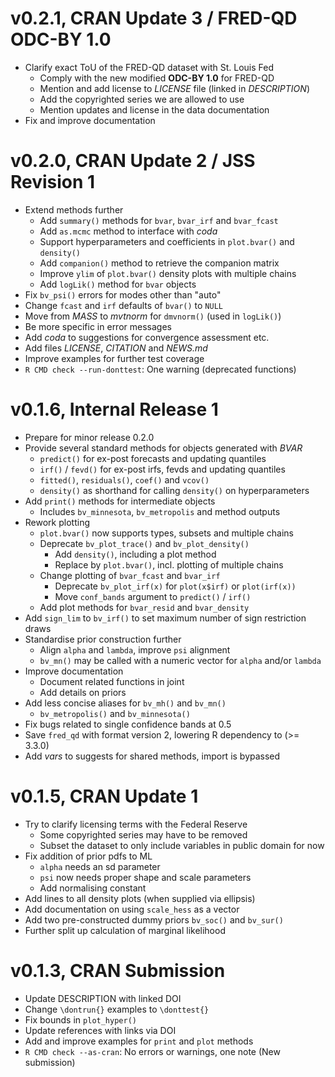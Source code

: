 # v0.2.1, CRAN Update 3 / FRED-QD ODC-BY 1.0

- Clarify exact ToU of the FRED-QD dataset with St. Louis Fed
  - Comply with the new modified **ODC-BY 1.0** for FRED-QD
  - Mention and add license to *LICENSE* file (linked in *DESCRIPTION*)
  - Add the copyrighted series we are allowed to use
  - Mention updates and license in the data documentation
- Fix and improve documentation


# v0.2.0, CRAN Update 2 / JSS Revision 1

- Extend methods further
  - Add `summary()` methods for `bvar`, `bvar_irf` and `bvar_fcast`
  - Add `as.mcmc` method to interface with *coda*
  - Support hyperparameters and coefficients in `plot.bvar()` and `density()`
  - Add `companion()` method to retrieve the companion matrix
  - Improve `ylim` of `plot.bvar()` density plots with multiple chains
  - Add `logLik()` method for `bvar` objects
- Fix `bv_psi()` errors for modes other than "auto"
- Change `fcast` and `irf` defaults of `bvar()` to `NULL`
- Move from *MASS* to *mvtnorm* for `dmvnorm()` (used in `logLik()`)
- Be more specific in error messages
- Add *coda* to suggestions for convergence assessment etc.
- Add files *LICENSE*, *CITATION* and *NEWS.md*
- Improve examples for further test coverage
- `R CMD check --run-donttest`: One warning (deprecated functions)


# v0.1.6, Internal Release 1

- Prepare for minor release 0.2.0
- Provide several standard methods for objects generated with *BVAR*
  - `predict()` for ex-post forecasts and updating quantiles
  - `irf()` / `fevd()` for ex-post irfs, fevds and updating quantiles
  - `fitted()`, `residuals()`, `coef()` and `vcov()`
  - `density()` as shorthand for calling `density()` on hyperparameters
- Add `print()` methods for intermediate objects
  - Includes `bv_minnesota`, `bv_metropolis` and method outputs
- Rework plotting
  - `plot.bvar()` now supports types, subsets and multiple chains
  - Deprecate `bv_plot_trace()` and `bv_plot_density()`
    - Add `density()`, including a plot method
    - Replace by `plot.bvar()`, incl. plotting of multiple chains
  - Change plotting of `bvar_fcast` and `bvar_irf`
    - Deprecate `bv_plot_irf(x)` for `plot(x$irf)` or `plot(irf(x))`
    - Move `conf_bands` argument to `predict()` / `irf()`
  - Add plot methods for `bvar_resid` and `bvar_density`
- Add `sign_lim` to `bv_irf()` to set maximum number of sign restriction draws
- Standardise prior construction further
  - Align `alpha` and `lambda`, improve `psi` alignment
  - `bv_mn()` may be called with a numeric vector for `alpha` and/or `lambda`
- Improve documentation
  - Document related functions in joint
  - Add details on priors
- Add less concise aliases for `bv_mh()` and `bv_mn()`
  - `bv_metropolis()` and `bv_minnesota()`
- Fix bugs related to single confidence bands at 0.5
- Save `fred_qd` with format version 2, lowering R dependency to (>= 3.3.0)
- Add *vars* to suggests for shared methods, import is bypassed


# v0.1.5, CRAN Update 1

- Try to clarify licensing terms with the Federal Reserve
  - Some copyrighted series may have to be removed
  - Subset the dataset to only include variables in public domain for now
- Fix addition of prior pdfs to ML
  - `alpha` needs an sd parameter
  - `psi` now needs proper shape and scale parameters
  - Add normalising constant
- Add lines to all density plots (when supplied via ellipsis)
- Add documentation on using `scale_hess` as a vector
- Add two pre-constructed dummy priors `bv_soc()` and `bv_sur()`
- Further split up calculation of marginal likelihood


# v0.1.3, CRAN Submission

- Update DESCRIPTION with linked DOI
- Change `\dontrun{}` examples to `\donttest{}`
- Fix bounds in `plot_hyper()`
- Update references with links via DOI
- Add and improve examples for `print` and `plot` methods
- `R CMD check --as-cran`: No errors or warnings, one note (New submission)
